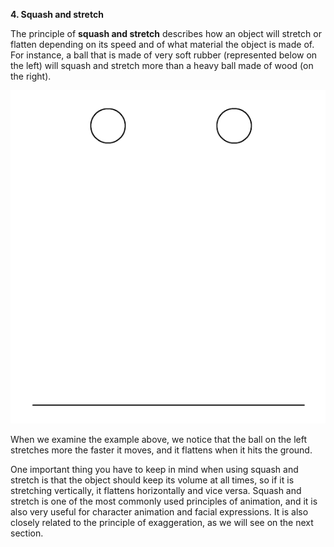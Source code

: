 **4. Squash and stretch**

The principle of **squash and stretch** describes how an object will stretch or flatten depending on its speed and of what material the object is made of. For instance, a ball that is made of very soft rubber (represented below on the left) will squash and stretch more than a heavy ball made of wood (on the right).

![](/assets/13_14_squashstretch01.gif)

When we examine the example above, we notice that the ball on the left stretches more the faster it moves, and it flattens when it hits the ground. 

One important thing you have to keep in mind when using squash and stretch is that the object should keep its volume at all times, so if it is stretching vertically, it flattens horizontally and vice versa. Squash and stretch is one of the most commonly used principles of animation, and it is also very useful for character animation and facial expressions. It is also closely related to the principle of exaggeration, as we will see on the next section.
